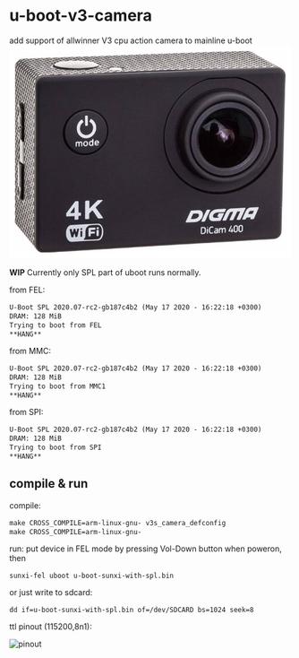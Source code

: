# u-boot-v3-camera
add support of allwinner V3 cpu action camera to mainline u-boot
![overview](https://github.com/ktkd/u-boot-v3-camera/raw/master/camera.jpg)

**WIP**
Currently only SPL part of uboot runs normally.

from FEL:

```
U-Boot SPL 2020.07-rc2-gb187c4b2 (May 17 2020 - 16:22:18 +0300)
DRAM: 128 MiB
Trying to boot from FEL
**HANG**
```

from MMC:

```
U-Boot SPL 2020.07-rc2-gb187c4b2 (May 17 2020 - 16:22:18 +0300)
DRAM: 128 MiB
Trying to boot from MMC1
**HANG**
```

from SPI:

```
U-Boot SPL 2020.07-rc2-gb187c4b2 (May 17 2020 - 16:22:18 +0300)  
DRAM: 128 MiB
Trying to boot from SPI
**HANG**
```


## compile & run
compile:
```
make CROSS_COMPILE=arm-linux-gnu- v3s_camera_defconfig
make CROSS_COMPILE=arm-linux-gnu- 
```

run:
put device in FEL mode by pressing Vol-Down button when poweron, then
```
sunxi-fel uboot u-boot-sunxi-with-spl.bin
```
  
or just write to sdcard:
```
dd if=u-boot-sunxi-with-spl.bin of=/dev/SDCARD bs=1024 seek=8
```

ttl pinout (115200,8n1):

![pinout](https://github.com/ktkd/u-boot-v3-camera/raw/master/camera_ttl.jpg)
